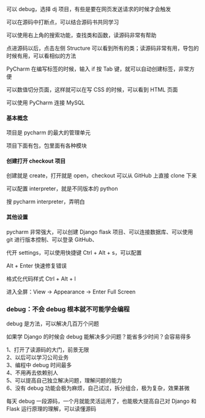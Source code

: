 

可以 debug，选择 dj 项目，有些是要在网页发送请求的时候才会触发  

可以在源码中打断点，可以结合源码书共同学习  

可以使用右上角的搜索功能，查找类和函数，读源码非常有帮助  

点进源码以后，点击左侧 Structure 可以看到所有的类；读源码非常有用，导包的时候有用，可以看相似的方法       


PyCharm 在编写标签的时候，输入 if 按 Tab 键，就可以自动创建标签，非常方便    

可以数值切分页面，这样就可以在写 CSS 的时候，可以看到 HTML 页面  

可以使用 PyCharm 连接 MySQL  



#### 基本概念

项目是 pycharm 的最大的管理单元  

项目下面有包，包里面有各种模块  


#### 创建打开 checkout 项目

创建就是 create，打开就是 open，checkout 可以从 GitHub 上直接 clone 下来  

可以配置 interpreter，就是不同版本的 python  

搜 pycharm interpreter，弄明白  

#### 其他设置

pycharm 非常强大，可以创建 Django flask 项目、可以连接数据库、可以使用 git 进行版本控制、可以登录 GitHub、  

代开 settings，可以使用快捷键 Ctrl + Alt + s，可以配置  

Alt + Enter 快速修复错误  

格式化代码样式  Ctrl + Alt + l  



进入全屏：View -> Appearance -> Enter Full Screen    



### debug：不会 debug 根本就不可能学会编程
debug 是方法，可以解决几百万个问题  

如果学 Django 的时候会 debug 能解决多少问题？能省多少时间？会容易得多  

1、打开了读源码的大门，前景无限  
2、以后可以学习公司业务  
3、编程中 debug 时间最多  
4、不用再去依赖别人  
5、可以提高自己独立解决问题，理解问题的能力  
6、没有 debug 功能会极为麻烦，自己试过，拆分组合，极为复杂，效果甚微  

每天 debug 一段源码，一个月就能灵活运用了，也能极大提高自己对 Django  和 Flask 运行原理的理解，可以读懂源码  
